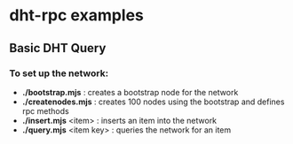 # dht-rpc examples

## Basic DHT Query



### To set up the network: 

- <b>./bootstrap.mjs</b> : creates a bootstrap node for the network
- <b>./createnodes.mjs</b> : creates 100 nodes using the bootstrap and defines rpc methods
- <b>./insert.mjs</b> \<item> : inserts an item into the network
- <b>./query.mjs</b> \<item key> : queries the network for an item